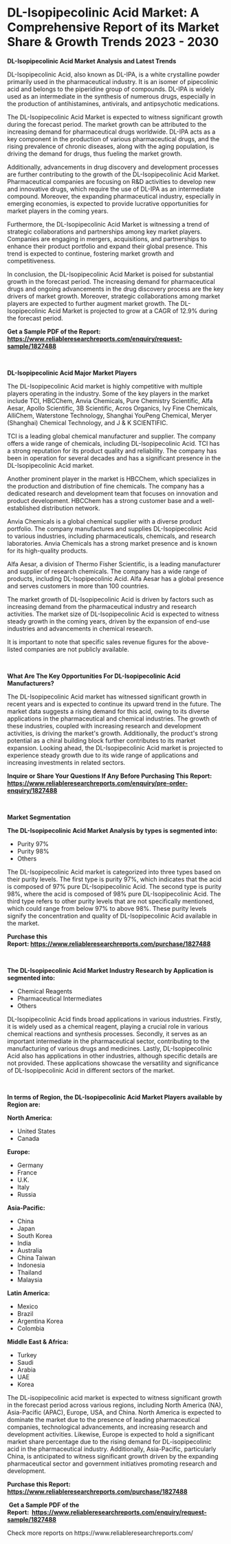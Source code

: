 <p><h1>DL-Isopipecolinic Acid Market: A Comprehensive Report of its Market Share & Growth Trends 2023 - 2030</h1></p><p><strong>DL-Isopipecolinic Acid Market Analysis and Latest Trends</strong></p>
<p><p>DL-Isopipecolinic Acid, also known as DL-IPA, is a white crystalline powder primarily used in the pharmaceutical industry. It is an isomer of pipecolinic acid and belongs to the piperidine group of compounds. DL-IPA is widely used as an intermediate in the synthesis of numerous drugs, especially in the production of antihistamines, antivirals, and antipsychotic medications.</p><p>The DL-Isopipecolinic Acid Market is expected to witness significant growth during the forecast period. The market growth can be attributed to the increasing demand for pharmaceutical drugs worldwide. DL-IPA acts as a key component in the production of various pharmaceutical drugs, and the rising prevalence of chronic diseases, along with the aging population, is driving the demand for drugs, thus fueling the market growth.</p><p>Additionally, advancements in drug discovery and development processes are further contributing to the growth of the DL-Isopipecolinic Acid Market. Pharmaceutical companies are focusing on R&D activities to develop new and innovative drugs, which require the use of DL-IPA as an intermediate compound. Moreover, the expanding pharmaceutical industry, especially in emerging economies, is expected to provide lucrative opportunities for market players in the coming years.</p><p>Furthermore, the DL-Isopipecolinic Acid Market is witnessing a trend of strategic collaborations and partnerships among key market players. Companies are engaging in mergers, acquisitions, and partnerships to enhance their product portfolio and expand their global presence. This trend is expected to continue, fostering market growth and competitiveness.</p><p>In conclusion, the DL-Isopipecolinic Acid Market is poised for substantial growth in the forecast period. The increasing demand for pharmaceutical drugs and ongoing advancements in the drug discovery process are the key drivers of market growth. Moreover, strategic collaborations among market players are expected to further augment market growth. The DL-Isopipecolinic Acid Market is projected to grow at a CAGR of 12.9% during the forecast period.</p></p>
<p><strong>Get a Sample PDF of the Report:&nbsp; <a href="https://www.reliableresearchreports.com/enquiry/request-sample/1827488">https://www.reliableresearchreports.com/enquiry/request-sample/1827488</a></strong></p>
<p>&nbsp;</p>
<p><strong>DL-Isopipecolinic Acid Major Market Players</strong></p>
<p><p>The DL-Isopipecolinic Acid market is highly competitive with multiple players operating in the industry. Some of the key players in the market include TCI, HBCChem, Anvia Chemicals, Pure Chemistry Scientific, Alfa Aesar, Apollo Scientific, 3B Scientific, Acros Organics, Ivy Fine Chemicals, AlliChem, Waterstone Technology, Shanghai YouPeng Chemical, Meryer (Shanghai) Chemical Technology, and J & K SCIENTIFIC. </p><p>TCI is a leading global chemical manufacturer and supplier. The company offers a wide range of chemicals, including DL-Isopipecolinic Acid. TCI has a strong reputation for its product quality and reliability. The company has been in operation for several decades and has a significant presence in the DL-Isopipecolinic Acid market.</p><p>Another prominent player in the market is HBCChem, which specializes in the production and distribution of fine chemicals. The company has a dedicated research and development team that focuses on innovation and product development. HBCChem has a strong customer base and a well-established distribution network.</p><p>Anvia Chemicals is a global chemical supplier with a diverse product portfolio. The company manufactures and supplies DL-Isopipecolinic Acid to various industries, including pharmaceuticals, chemicals, and research laboratories. Anvia Chemicals has a strong market presence and is known for its high-quality products.</p><p>Alfa Aesar, a division of Thermo Fisher Scientific, is a leading manufacturer and supplier of research chemicals. The company has a wide range of products, including DL-Isopipecolinic Acid. Alfa Aesar has a global presence and serves customers in more than 100 countries.</p><p>The market growth of DL-Isopipecolinic Acid is driven by factors such as increasing demand from the pharmaceutical industry and research activities. The market size of DL-Isopipecolinic Acid is expected to witness steady growth in the coming years, driven by the expansion of end-use industries and advancements in chemical research.</p><p>It is important to note that specific sales revenue figures for the above-listed companies are not publicly available.</p></p>
<p>&nbsp;</p>
<p><strong>What Are The Key Opportunities For DL-Isopipecolinic Acid Manufacturers?</strong></p>
<p><p>The DL-Isopipecolinic Acid market has witnessed significant growth in recent years and is expected to continue its upward trend in the future. The market data suggests a rising demand for this acid, owing to its diverse applications in the pharmaceutical and chemical industries. The growth of these industries, coupled with increasing research and development activities, is driving the market's growth. Additionally, the product's strong potential as a chiral building block further contributes to its market expansion. Looking ahead, the DL-Isopipecolinic Acid market is projected to experience steady growth due to its wide range of applications and increasing investments in related sectors.</p></p>
<p><strong>Inquire or Share Your Questions If Any Before Purchasing This Report: <a href="https://www.reliableresearchreports.com/enquiry/pre-order-enquiry/1827488">https://www.reliableresearchreports.com/enquiry/pre-order-enquiry/1827488</a></strong></p>
<p>&nbsp;</p>
<p><strong>Market Segmentation</strong></p>
<p><strong>The DL-Isopipecolinic Acid Market Analysis by types is segmented into:</strong></p>
<p><ul><li>Purity 97%</li><li>Purity 98%</li><li>Others</li></ul></p>
<p><p>The DL-Isopipecolinic Acid market is categorized into three types based on their purity levels. The first type is purity 97%, which indicates that the acid is composed of 97% pure DL-Isopipecolinic Acid. The second type is purity 98%, where the acid is composed of 98% pure DL-Isopipecolinic Acid. The third type refers to other purity levels that are not specifically mentioned, which could range from below 97% to above 98%. These purity levels signify the concentration and quality of DL-Isopipecolinic Acid available in the market.</p></p>
<p><strong>Purchase this Report:&nbsp;<a href="https://www.reliableresearchreports.com/purchase/1827488">https://www.reliableresearchreports.com/purchase/1827488</a></strong></p>
<p>&nbsp;</p>
<p><strong>The DL-Isopipecolinic Acid Market Industry Research by Application is segmented into:</strong></p>
<p><ul><li>Chemical Reagents</li><li>Pharmaceutical Intermediates</li><li>Others</li></ul></p>
<p><p>DL-Isopipecolinic Acid finds broad applications in various industries. Firstly, it is widely used as a chemical reagent, playing a crucial role in various chemical reactions and synthesis processes. Secondly, it serves as an important intermediate in the pharmaceutical sector, contributing to the manufacturing of various drugs and medicines. Lastly, DL-Isopipecolinic Acid also has applications in other industries, although specific details are not provided. These applications showcase the versatility and significance of DL-Isopipecolinic Acid in different sectors of the market.</p></p>
<p>&nbsp;</p>
<p><strong>In terms of Region, the DL-Isopipecolinic Acid Market Players available by Region are:</strong></p>
<p>
    <p> <strong> North America: </strong>
        <ul>
            <li>United States</li>
            <li>Canada</li>
        </ul>
        </p> 
    <p> <strong> Europe: </strong>
        <ul>
            <li>Germany</li>
            <li>France</li>
            <li>U.K.</li>
            <li>Italy</li>
            <li>Russia</li>
        </ul>
        </p> 
    <p> <strong> Asia-Pacific: </strong>
        <ul>
            <li>China</li>
            <li>Japan</li>
            <li>South Korea</li>
            <li>India</li>
            <li>Australia</li>
            <li>China Taiwan</li>
            <li>Indonesia</li>
            <li>Thailand</li>
            <li>Malaysia</li>
        </ul>
        </p> 
    <p> <strong> Latin America: </strong>
        <ul>
            <li>Mexico</li>
            <li>Brazil</li>
            <li>Argentina Korea</li>
            <li>Colombia</li>
        </ul>
        </p> 
    <p> <strong> Middle East & Africa: </strong>
        <ul>
            <li>Turkey</li>
            <li>Saudi</li>
            <li>Arabia</li>
            <li>UAE</li>
            <li>Korea</li>
        </ul>
    </p>
    </p>
<p><p>The DL-isopipecolinic acid market is expected to witness significant growth in the forecast period across various regions, including North America (NA), Asia-Pacific (APAC), Europe, USA, and China. North America is expected to dominate the market due to the presence of leading pharmaceutical companies, technological advancements, and increasing research and development activities. Likewise, Europe is expected to hold a significant market share percentage due to the rising demand for DL-isopipecolinic acid in the pharmaceutical industry. Additionally, Asia-Pacific, particularly China, is anticipated to witness significant growth driven by the expanding pharmaceutical sector and government initiatives promoting research and development.</p></p>
<p><strong>Purchase this Report: <a href="https://www.reliableresearchreports.com/purchase/1827488">https://www.reliableresearchreports.com/purchase/1827488</a></strong></p>
<p>&nbsp;<strong>Get a Sample PDF of the Report:&nbsp;&nbsp;<a href="https://www.reliableresearchreports.com/enquiry/request-sample/1827488">https://www.reliableresearchreports.com/enquiry/request-sample/1827488</a></strong></p>
<p><strong></strong></p>
<p>Check more reports on https://www.reliableresearchreports.com/</p>